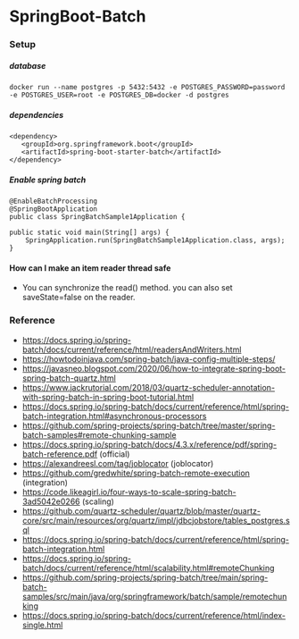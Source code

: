 # SpringBoot-Batch

### Setup

##### database

	docker run --name postgres -p 5432:5432 -e POSTGRES_PASSWORD=password -e POSTGRES_USER=root -e POSTGRES_DB=docker -d postgres

##### dependencies

    <dependency>
	   <groupId>org.springframework.boot</groupId>
	   <artifactId>spring-boot-starter-batch</artifactId>
    </dependency>

##### Enable spring batch

	@EnableBatchProcessing
	@SpringBootApplication
	public class SpringBatchSample1Application {

	public static void main(String[] args) {
		SpringApplication.run(SpringBatchSample1Application.class, args);
	}



#### How can I make an item reader thread safe

- You can synchronize the read() method. you can also set saveState=false on the reader.

### Reference

- https://docs.spring.io/spring-batch/docs/current/reference/html/readersAndWriters.html
- https://howtodoinjava.com/spring-batch/java-config-multiple-steps/
- https://javasneo.blogspot.com/2020/06/how-to-integrate-spring-boot-spring-batch-quartz.html
- https://www.jackrutorial.com/2018/03/quartz-scheduler-annotation-with-spring-batch-in-spring-boot-tutorial.html
- https://docs.spring.io/spring-batch/docs/current/reference/html/spring-batch-integration.html#asynchronous-processors
- https://github.com/spring-projects/spring-batch/tree/master/spring-batch-samples#remote-chunking-sample
- https://docs.spring.io/spring-batch/docs/4.3.x/reference/pdf/spring-batch-reference.pdf (official)
- https://alexandreesl.com/tag/joblocator (joblocator)
- https://github.com/gredwhite/spring-batch-remote-execution (integration)
- https://code.likeagirl.io/four-ways-to-scale-spring-batch-3ad5042e0266 (scaling)
- https://github.com/quartz-scheduler/quartz/blob/master/quartz-core/src/main/resources/org/quartz/impl/jdbcjobstore/tables_postgres.sql
- https://docs.spring.io/spring-batch/docs/current/reference/html/spring-batch-integration.html
- https://docs.spring.io/spring-batch/docs/current/reference/html/scalability.html#remoteChunking
- https://github.com/spring-projects/spring-batch/tree/main/spring-batch-samples/src/main/java/org/springframework/batch/sample/remotechunking
- https://docs.spring.io/spring-batch/docs/current/reference/html/index-single.html
